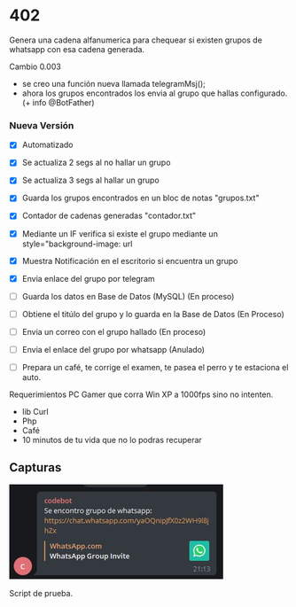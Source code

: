 # 402
Genera una cadena alfanumerica para chequear si existen grupos de whatsapp con esa cadena generada.

Cambio 0.003
 * se creo una función nueva llamada telegramMsj();
 * ahora los grupos encontrados los envia al grupo que hallas configurado. (+ info @BotFather)


### Nueva Versión

- [x] Automatizado
- [x] Se actualiza 2 segs al no hallar un grupo
- [x] Se actualiza 3 segs al hallar un grupo
- [x] Guarda los grupos encontrados en un bloc de notas "grupos.txt"
- [x] Contador de cadenas generadas "contador.txt"
- [x] Mediante un IF verifica si existe el grupo mediante un style="background-image: url
- [x] Muestra Notificación en el escritorio si encuentra un grupo
- [x] Envia enlace del grupo por telegram
- [ ] Guarda los datos en Base de Datos (MySQL) (En proceso)
- [ ] Obtiene el titúlo del grupo y lo guarda en la Base de Datos (En Proceso)
- [ ] Envia un correo con el grupo hallado (En proceso)
- [ ] Envia el enlace del grupo por whatsapp (Anulado)
- [ ] Prepara un café, te corrige el examen, te pasea el perro y te estaciona el auto.


Requerimientos PC Gamer que corra Win XP a 1000fps sino no intenten.
* lib Curl
* Php
* Café
* 10 minutos de tu vida que no lo podras recuperar


## Capturas
![Captura 0001](https://github.com/JkDevArg/402/blob/main/Screenshot_1.jpg?raw=true)



Script de prueba.
